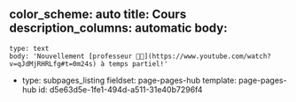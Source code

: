 color_scheme: auto
title: Cours
description_columns: automatic
body:
  -
    type: text
    body: 'Nouvellement [professeur 👨‍🏫](https://www.youtube.com/watch?v=qJdMjRHRLfg#t=0m24s) à temps partiel!'
  -
    type: subpages_listing
fieldset: page-pages-hub
template: page-pages-hub
id: d5e63d5e-1fe1-494d-a511-31e40b7296f4
